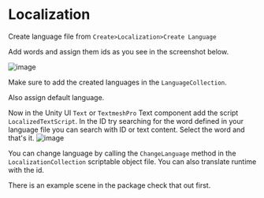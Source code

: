 # Localization

Create language file from ```Create>Localization>Create Language```

Add words and assign them ids as you see in the screenshot below.

![image](https://i.imgur.com/UIcz602.png)


Make sure to add the created languages in the ```LanguageCollection```.

Also assign default language.

Now in the Unity UI ```Text``` or ```TextmeshPro``` Text component add the script ```LocalizedTextScript```.
In the ID try searching for the word defined in your language file you can search with ID or text content.
Select the word and that's it.
![image](https://i.imgur.com/gR0weYw.gif)

You can change language by calling the ```ChangeLanguage``` method in the ```LocalizationCollection``` scriptable object file.
You can also translate runtime with the id.

There is an example scene in the package check that out first.
